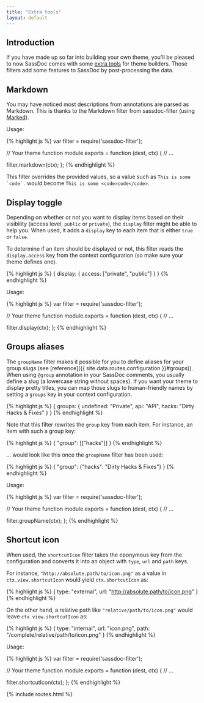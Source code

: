 ```yaml
---
title: "Extra tools"
layout: default
---
```


## Introduction

If you have made up so far into building your own theme, you'll be pleased to now SassDoc comes with some [extra tools](https://github.com/sassdoc/sassdoc-extras) for theme builders. Those filters add some features to SassDoc by post-processing the data.

## Markdown

You may have noticed most descriptions from annotations are parsed as Markdown. This is thanks to the Markdown filter from sassdoc-filter (using [Marked](https://github.com/chjj/marked)).

Usage:

{% highlight js %}
var filter = require('sassdoc-filter');

// Your theme function
module.exports = function (dest, ctx) {
  // ...

  filter.markdown(ctx);
};
{% endhighlight %}

This filter overrides the provided values, so a value such as ``This is some `code`.`` would become ``This is some <code>code</code>``.

## Display toggle

Depending on whether or not you want to display items based on their visibility (access level, `public` or `private`), the `display` filter might be able to help you. When used, it adds a `display` key to each item that is either `true` or `false`.

To determine if an item should be displayed or not, this filter reads the `display.access` key from the context configuration (so make sure your theme defines one).

{% highlight js %}
{
  display: {
    access: ["private", "public"]
  }
}
{% endhighlight %}

Usage:

{% highlight js %}
var filter = require('sassdoc-filter');

// Your theme function
module.exports = function (dest, ctx) {
  // ...

  filter.display(ctx);
};
{% endhighlight %}

## Groups aliases

The `groupName` filter makes it possible for you to define aliases for your group slugs (see [reference]({{ site.data.routes.configuration }}#groups)). When using `@group` annotation in your SassDoc comments, you usually define a slug (a lowercase string without spaces). If you want your theme to display pretty titles, you can map those slugs to human-friendly names by setting a `groups` key in your context configuration.

{% highlight js %}
{
  groups: {
    undefined: "Private",
    api: "API",
    hacks: "Dirty Hacks & Fixes"
  }
}
{% endhighlight %}

Note that this filter rewrites the `group` key from each item. For instance, an item with such a group key:

{% highlight js %}
{
  "group": [["hacks"]]
}
{% endhighlight %}

... would look like this once the `groupName` filter has been used:

{% highlight js %}
{
  "group": {"hacks": "Dirty Hacks & Fixes"}
}
{% endhighlight %}

Usage:

{% highlight js %}
var filter = require('sassdoc-filter');

// Your theme function
module.exports = function (dest, ctx) {
  // ...

  filter.groupName(ctx);
};
{% endhighlight %}

## Shortcut icon

When used, the `shortcutIcon` filter takes the eponymous key from the configuration and converts it into an object with `type`, `url` and `path` keys.

For instance, `"http://absolute.path/to/icon.png"` as a value in `ctx.view.shortcutIcon` would yield `ctx.shortcutIcon` as:

{% highlight js %}
{
  type: "external",
  url: "http://absolute.path/to/icon.png"
}
{% endhighlight %}

On the other hand, a relative path like `"relative/path/to/icon.png"` would leave `ctx.view.shortcutIcon` as:

{% highlight js %}
{
  type: "internal",
  url: "icon.png",
  path: "/complete/relative/path/to/icon.png"
}
{% endhighlight %}

Usage:

{% highlight js %}
var filter = require('sassdoc-filter');

// Your theme function
module.exports = function (dest, ctx) {
  // ...

  filter.shortcutIcon(ctx);
};
{% endhighlight %}

{% include routes.html %}
